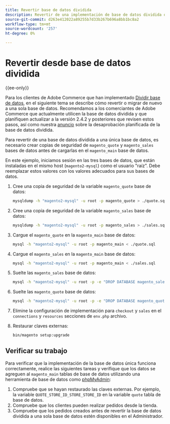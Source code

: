 ```yaml
---
title: Revertir base de datos dividida
description: Revertir de una implementación de base de datos dividida obsoleta a una implementación de base de datos única.
source-git-commit: d263e412022a89255b7d33b267b696a8bb1bc8a2
workflow-type: tm+mt
source-wordcount: '257'
ht-degree: 0%

---
```



# Revertir desde base de datos dividida

{{ee-only}}

Para los clientes de Adobe Commerce que han implementado [Dividir base de datos](multi-master.md), en el siguiente tema se describe cómo revertir o migrar de nuevo a una sola base de datos. Recomendamos a los comerciantes de Adobe Commerce que actualmente utilicen la base de datos dividida y que planifiquen actualizar a la versión 2.4.2 y posteriores que revisen estos pasos, así como nuestra [anuncio](https://community.magento.com/t5/Magento-DevBlog/Deprecation-of-Split-Database-in-Magento-Commerce/ba-p/465187) sobre la desaprobación planificada de la base de datos dividida.

Para revertir de una base de datos dividida a una única base de datos, es necesario crear copias de seguridad de `magento_quote` y `magento_sales` bases de datos antes de cargarlas en el `magento_main` base de datos.

En este ejemplo, iniciamos sesión en las tres bases de datos, que están instaladas en el mismo host (`magento2-mysql`) como el usuario &quot;raíz&quot;. Debe reemplazar estos valores con los valores adecuados para sus bases de datos.

1. Cree una copia de seguridad de la variable `magento_quote` base de datos:

   ```bash
   mysqldump -h "magento2-mysql" -u root -p magento_quote > ./quote.sql
   ```

1. Cree una copia de seguridad de la variable `magento_sales` base de datos:

   ```bash
   mysqldump -h "magento2-mysql" -u root -p magento_sales > ./sales.sql
   ```

1. Cargue el `magento_quote` en la `magento_main` base de datos:

   ```bash
   mysql -h "magento2-mysql" -u root -p magento_main < ./quote.sql
   ```

1. Cargue el `magento_sales` en la `magento_main` base de datos:

   ```bash
   mysql -h "magento2-mysql" -u root -p magento_main < ./sales.sql
   ```

1. Suelte las `magento_sales` base de datos:

   ```bash
   mysql -h "magento2-mysql" -u root -p -e "DROP DATABASE magento_sales;"
   ```

1. Suelte las `magento_quote` base de datos:

   ```bash
   mysql -h "magento2-mysql" -u root -p -e "DROP DATABASE magento_quote;"
   ```

1. Elimine la configuración de implementación para `checkout` y `sales` en el `connections` y `resources` secciones de `env.php` archivo.
1. Restaurar claves externas:

   ```bash
   bin/magento setup:upgrade
   ```

## Verificar su trabajo

Para verificar que la implementación de la base de datos única funciona correctamente, realice las siguientes tareas y verifique que los datos se agreguen al `magento_main` tablas de base de datos utilizando una herramienta de base de datos como [phpMyAdmin](../../installation/prerequisites/optional-software.md#phpmyadmin):

1. Compruebe que se hayan restaurado las claves externas. Por ejemplo, la variable `QUOTE_STORE_ID_STORE_STORE_ID` en la variable `quote` tabla de base de datos.
1. Compruebe que los clientes pueden realizar pedidos desde la tienda.
1. Compruebe que los pedidos creados antes de revertir la base de datos dividida a una sola base de datos estén disponibles en el Administrador.
